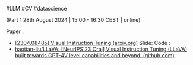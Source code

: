 #LLM #CV #datascience 

(Part 1  28th August 2024 | 15:00 - 16:30 CEST | online)

Paper : 
* [[2304.08485] Visual Instruction Tuning (arxiv.org)](https://arxiv.org/abs/2304.08485)
Slide: 
Code : 
* [haotian-liu/LLaVA: [NeurIPS'23 Oral] Visual Instruction Tuning (LLaVA) built towards GPT-4V level capabilities and beyond. (github.com)](https://github.com/haotian-liu/LLaVA)


#